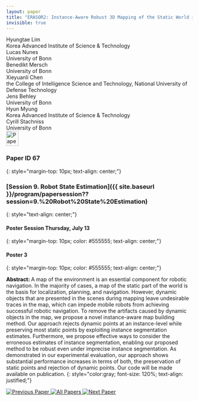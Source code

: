 ```yaml
---
layout: paper
title: "ERASOR2: Instance-Aware Robust 3D Mapping of the Static World in Dynamic Scenes"
invisible: true
---
```

<div class="paper-authors">
<div class="paper-author-box">
    <div class="paper-author-name">Hyungtae Lim</div>
    <div class="paper-author-uni">Korea Advanced Institute of Science & Technology</div>
</div>
<div class="paper-author-box">
    <div class="paper-author-name">Lucas Nunes</div>
    <div class="paper-author-uni">University of Bonn</div>
</div>
<div class="paper-author-box">
    <div class="paper-author-name">Benedikt Mersch</div>
    <div class="paper-author-uni">University of Bonn</div>
</div>
<div class="paper-author-box">
    <div class="paper-author-name">Xieyuanli Chen</div>
    <div class="paper-author-uni">the College of Intelligence Science and Technology, National University of Defense Technology</div>
</div>
<div class="paper-author-box">
    <div class="paper-author-name">Jens Behley</div>
    <div class="paper-author-uni">University of Bonn</div>
</div>
<div class="paper-author-box">
    <div class="paper-author-name">Hyun Myung</div>
    <div class="paper-author-uni">Korea Advanced Institute of Science & Technology</div>
</div>
<div class="paper-author-box">
    <div class="paper-author-name">Cyrill Stachniss</div>
    <div class="paper-author-uni">University of Bonn</div>
</div>

</div><div class="paper-pdf">
<div> <a href="http://www.roboticsproceedings.org/rss19/p067.pdf"><img src="{{ site.baseurl }}/images/paper_link.png" alt="Paper Website" width = "33"  height = "40"/></a> </div>
</div>

### Paper ID 67
{: style="margin-top: 10px; text-align: center;"}

### [Session 9. Robot State Estimation]({{ site.baseurl }}/program/papersession??session=9.%20Robot%20State%20Estimation)
{: style="text-align: center;"}

#### Poster Session Thursday, July 13
{: style="margin-top: 10px; color: #555555; text-align: center;"}

#### Poster 3
{: style="margin-top: 10px; color: #555555; text-align: center;"}

<b style="color: black;">Abstract: </b>A map of the environment is an essential component for robotic navigation. In the majority of cases, a map of the static part of the world is the basis for localization, planning, and navigation. However, dynamic objects that are presented in the scenes during mapping leave undesirable traces in the map, which can impede mobile robots from achieving successful robotic navigation. To remove the artifacts caused by dynamic objects in the map, we propose a novel instance-aware map building method. Our approach rejects dynamic points at an instance-level while preserving most static points by exploiting instance segmentation estimates. Furthermore, we propose effective ways to consider the erroneous estimates of instance segmentation, enabling our proposed method to be robust even under imprecise instance segmentation. As demonstrated in our experimental evaluation, our approach shows substantial performance increases in terms of both, the preservation of static points and rejection of dynamic points. Our code will be made available on publication.
{: style="color:gray; font-size: 120%; text-align: justified;"}


<div class="paper-menu">
<a href="{{ site.baseurl }}/program/papers/066/"> <img src="{{ site.baseurl }}/images/previous_paper_icon.png" alt="Previous Paper" title="Previous Paper"/> </a>
<a href="{{ site.baseurl }}/program/papers"><img src="{{ site.baseurl }}/images/overview_icon.png" alt="All Papers" title="All Papers"/> </a>
<a href="{{ site.baseurl }}/program/papers/068/"> <img src="{{ site.baseurl }}/images/next_paper_icon.png" alt="Next Paper" title="Next Paper"/> </a>

</div>
